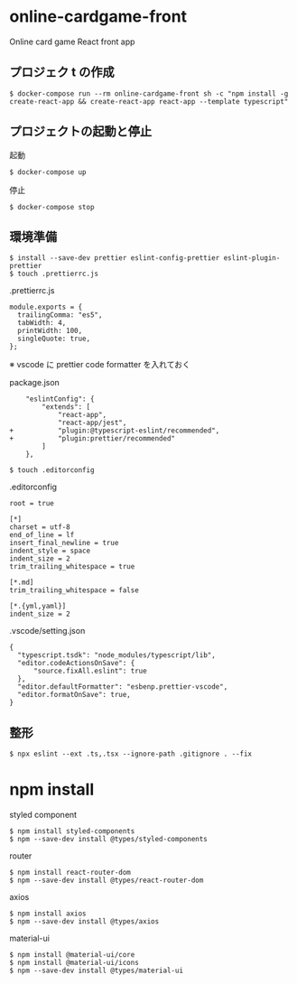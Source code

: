 # online-cardgame-front

Online card game React front app

## プロジェク t の作成

```
$ docker-compose run --rm online-cardgame-front sh -c "npm install -g create-react-app && create-react-app react-app --template typescript"
```

## プロジェクトの起動と停止

起動

```
$ docker-compose up
```

停止

```
$ docker-compose stop
```

## 環境準備

```
$ install --save-dev prettier eslint-config-prettier eslint-plugin-prettier
$ touch .prettierrc.js
```

.prettierrc.js

```
module.exports = {
  trailingComma: "es5",
  tabWidth: 4,
  printWidth: 100,
  singleQuote: true,
};
```

※ vscode に prettier code formatter を入れておく

package.json

```
    "eslintConfig": {
        "extends": [
            "react-app",
            "react-app/jest",
+           "plugin:@typescript-eslint/recommended",
+           "plugin:prettier/recommended"
        ]
    },
```

```
$ touch .editorconfig
```

.editorconfig

```
root = true

[*]
charset = utf-8
end_of_line = lf
insert_final_newline = true
indent_style = space
indent_size = 2
trim_trailing_whitespace = true

[*.md]
trim_trailing_whitespace = false

[*.{yml,yaml}]
indent_size = 2
```

.vscode/setting.json

```
{
  "typescript.tsdk": "node_modules/typescript/lib",
  "editor.codeActionsOnSave": {
      "source.fixAll.eslint": true
  },
  "editor.defaultFormatter": "esbenp.prettier-vscode",
  "editor.formatOnSave": true,
}
```

## 整形

```
$ npx eslint --ext .ts,.tsx --ignore-path .gitignore . --fix
```

# npm install

styled component

```
$ npm install styled-components
$ npm --save-dev install @types/styled-components
```

router

```
$ npm install react-router-dom
$ npm --save-dev install @types/react-router-dom
```

axios

```
$ npm install axios
$ npm --save-dev install @types/axios
```

material-ui

```
$ npm install @material-ui/core
$ npm install @material-ui/icons
$ npm --save-dev install @types/material-ui
```
